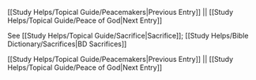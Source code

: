 [[Study Helps/Topical Guide/Peacemakers|Previous Entry]]  ||  [[Study Helps/Topical Guide/Peace of God|Next Entry]]

 See [[Study Helps/Topical Guide/Sacrifice|Sacrifice]]; [[Study Helps/Bible Dictionary/Sacrifices|BD Sacrifices]]

[[Study Helps/Topical Guide/Peacemakers|Previous Entry]]  ||  [[Study Helps/Topical Guide/Peace of God|Next Entry]]